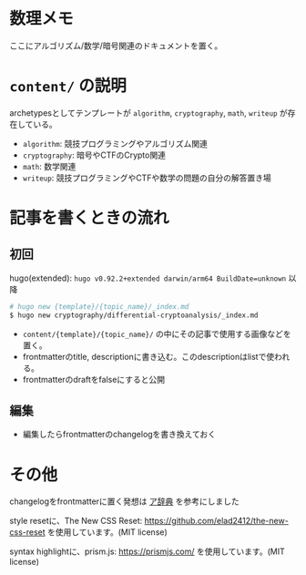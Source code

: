 # 数理メモ

ここにアルゴリズム/数学/暗号関連のドキュメントを置く。

# `content/` の説明

archetypesとしてテンプレートが `algorithm`, `cryptography`, `math`, `writeup` が存在している。

- `algorithm`: 競技プログラミングやアルゴリズム関連
- `cryptography`: 暗号やCTFのCrypto関連
- `math`: 数学関連
- `writeup`: 競技プログラミングやCTFや数学の問題の自分の解答置き場

# 記事を書くときの流れ

## 初回

hugo(extended): `hugo v0.92.2+extended darwin/arm64 BuildDate=unknown` 以降

```sh
# hugo new {template}/{topic_name}/_index.md
$ hugo new cryptography/differential-cryptoanalysis/_index.md
```

- `content/{template}/{topic_name}/` の中にその記事で使用する画像などを置く。
- frontmatterのtitle, descriptionに書き込む。このdescriptionはlistで使われる。
- frontmatterのdraftをfalseにすると公開

## 編集

- 編集したらfrontmatterのchangelogを書き換えておく

# その他

changelogをfrontmatterに置く発想は [ア辞典](https://github.com/noshi91/algorithm-encyclopedia) を参考にしました

style resetに、The New CSS Reset: https://github.com/elad2412/the-new-css-reset を使用しています。(MIT license)

syntax highlightに、prism.js: https://prismjs.com/ を使用しています。(MIT license)
